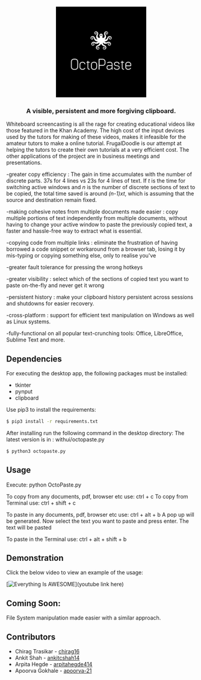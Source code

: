 <p align="center">
  <img width="240" height="240" src="res/logov2.png">
 </p>
<h3 align="center">A visible, persistent and more forgiving clipboard.</h3>

Whiteboard screencasting is all the rage for creating educational videos like those featured in the Khan Academy.
The high cost of the input devices used by the tutors for making of these videos, makes it infeasible for the amateur tutors to make a online tutorial.
FrugalDoodle is our attempt at helping the tutors to create their own tutorials at a very efficient cost.
The other applications of the project are in business meetings and presentations.

-greater copy efficiency : The gain in time accumulates with the number of discrete parts. 37s for 4 lines vs 23s for 4 lines of text. If *t* is the time for switching active windows and *n* is the number of discrete sections of text to be copied, the total time saved is around *(n-1)xt*, which is assuming that the source and destination remain fixed.

-making cohesive notes from multiple documents made easier : copy multiple portions of text independently from multiple documents, without having to change your active window to paste the previously copied text, a faster and hassle-free way to extract what is essential.

-copying code from multiple links : eliminate the frustration of having borrowed a code snippet or workaround from a browser tab, losing it by mis-typing or copying something else, only to realise you've 

-greater fault tolerance for pressing the wrong hotkeys

-greater visibility : select which of the sections of copied text you want to paste on-the-fly and never get it wrong

-persistent history : make your clipboard history persistent across sessions and shutdowns for easier recovery.

-cross-platform : support for efficient text manipulation on Windows as well as Linux systems.

-fully-functional on all popular text-crunching tools: Office, LibreOffice, Sublime Text and more.

## Dependencies

For executing the desktop app, the following packages must be installed:
* tkinter
* pynput
* clipboard

Use pip3 to install the requirements:

```sh
$ pip3 install -r requirements.txt
```

After installing run the following command in the desktop directory: 
The latest version is in : withui/octopaste.py

```sh
$ python3 octopaste.py
```


## Usage
Execute:
python OctoPaste.py

To copy from any documents, pdf, browser etc use:
ctrl + c
To copy from Terminal use:
ctrl + shift + c

To paste in any documents, pdf, browser etc use:
ctrl + alt + b
A pop up will be generated. Now select the text you want to paste and press enter.
The text will be pasted

To paste in the Terminal use:
ctrl + alt + shift + b

## Demonstration

Click the below video to view an example of the usage:

[![Everything Is AWESOME](res/play_icon)](youtube link here)

## Coming Soon:

File System manipulation made easier with a similar approach.

## Contributors
* Chirag Trasikar - [chirag16](https://github.com/chirag16)
* Ankit Shah - [ankitcshah14](https://github.com/ankitcshah14)
* Arpita Hegde - [arpitahegde414](https://github.com/arpitahegde414)
* Apoorva Gokhale - [apoorva-21](https://github.com/apoorva-21)
